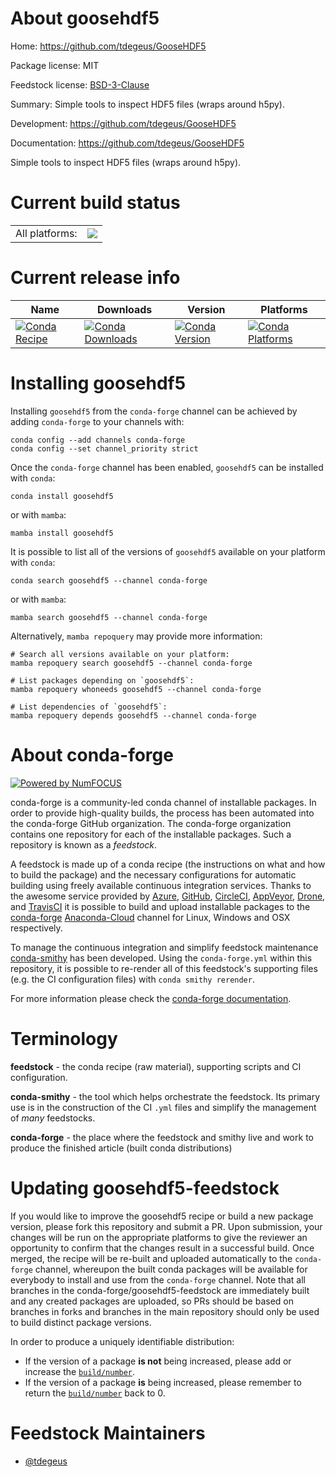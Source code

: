 About goosehdf5
===============

Home: https://github.com/tdegeus/GooseHDF5

Package license: MIT

Feedstock license: [BSD-3-Clause](https://github.com/conda-forge/goosehdf5-feedstock/blob/main/LICENSE.txt)

Summary: Simple tools to inspect HDF5 files (wraps around h5py).

Development: https://github.com/tdegeus/GooseHDF5

Documentation: https://github.com/tdegeus/GooseHDF5

Simple tools to inspect HDF5 files (wraps around h5py).

Current build status
====================


<table><tr><td>All platforms:</td>
    <td>
      <a href="https://dev.azure.com/conda-forge/feedstock-builds/_build/latest?definitionId=8593&branchName=main">
        <img src="https://dev.azure.com/conda-forge/feedstock-builds/_apis/build/status/goosehdf5-feedstock?branchName=main">
      </a>
    </td>
  </tr>
</table>

Current release info
====================

| Name | Downloads | Version | Platforms |
| --- | --- | --- | --- |
| [![Conda Recipe](https://img.shields.io/badge/recipe-goosehdf5-green.svg)](https://anaconda.org/conda-forge/goosehdf5) | [![Conda Downloads](https://img.shields.io/conda/dn/conda-forge/goosehdf5.svg)](https://anaconda.org/conda-forge/goosehdf5) | [![Conda Version](https://img.shields.io/conda/vn/conda-forge/goosehdf5.svg)](https://anaconda.org/conda-forge/goosehdf5) | [![Conda Platforms](https://img.shields.io/conda/pn/conda-forge/goosehdf5.svg)](https://anaconda.org/conda-forge/goosehdf5) |

Installing goosehdf5
====================

Installing `goosehdf5` from the `conda-forge` channel can be achieved by adding `conda-forge` to your channels with:

```
conda config --add channels conda-forge
conda config --set channel_priority strict
```

Once the `conda-forge` channel has been enabled, `goosehdf5` can be installed with `conda`:

```
conda install goosehdf5
```

or with `mamba`:

```
mamba install goosehdf5
```

It is possible to list all of the versions of `goosehdf5` available on your platform with `conda`:

```
conda search goosehdf5 --channel conda-forge
```

or with `mamba`:

```
mamba search goosehdf5 --channel conda-forge
```

Alternatively, `mamba repoquery` may provide more information:

```
# Search all versions available on your platform:
mamba repoquery search goosehdf5 --channel conda-forge

# List packages depending on `goosehdf5`:
mamba repoquery whoneeds goosehdf5 --channel conda-forge

# List dependencies of `goosehdf5`:
mamba repoquery depends goosehdf5 --channel conda-forge
```


About conda-forge
=================

[![Powered by
NumFOCUS](https://img.shields.io/badge/powered%20by-NumFOCUS-orange.svg?style=flat&colorA=E1523D&colorB=007D8A)](https://numfocus.org)

conda-forge is a community-led conda channel of installable packages.
In order to provide high-quality builds, the process has been automated into the
conda-forge GitHub organization. The conda-forge organization contains one repository
for each of the installable packages. Such a repository is known as a *feedstock*.

A feedstock is made up of a conda recipe (the instructions on what and how to build
the package) and the necessary configurations for automatic building using freely
available continuous integration services. Thanks to the awesome service provided by
[Azure](https://azure.microsoft.com/en-us/services/devops/), [GitHub](https://github.com/),
[CircleCI](https://circleci.com/), [AppVeyor](https://www.appveyor.com/),
[Drone](https://cloud.drone.io/welcome), and [TravisCI](https://travis-ci.com/)
it is possible to build and upload installable packages to the
[conda-forge](https://anaconda.org/conda-forge) [Anaconda-Cloud](https://anaconda.org/)
channel for Linux, Windows and OSX respectively.

To manage the continuous integration and simplify feedstock maintenance
[conda-smithy](https://github.com/conda-forge/conda-smithy) has been developed.
Using the ``conda-forge.yml`` within this repository, it is possible to re-render all of
this feedstock's supporting files (e.g. the CI configuration files) with ``conda smithy rerender``.

For more information please check the [conda-forge documentation](https://conda-forge.org/docs/).

Terminology
===========

**feedstock** - the conda recipe (raw material), supporting scripts and CI configuration.

**conda-smithy** - the tool which helps orchestrate the feedstock.
                   Its primary use is in the construction of the CI ``.yml`` files
                   and simplify the management of *many* feedstocks.

**conda-forge** - the place where the feedstock and smithy live and work to
                  produce the finished article (built conda distributions)


Updating goosehdf5-feedstock
============================

If you would like to improve the goosehdf5 recipe or build a new
package version, please fork this repository and submit a PR. Upon submission,
your changes will be run on the appropriate platforms to give the reviewer an
opportunity to confirm that the changes result in a successful build. Once
merged, the recipe will be re-built and uploaded automatically to the
`conda-forge` channel, whereupon the built conda packages will be available for
everybody to install and use from the `conda-forge` channel.
Note that all branches in the conda-forge/goosehdf5-feedstock are
immediately built and any created packages are uploaded, so PRs should be based
on branches in forks and branches in the main repository should only be used to
build distinct package versions.

In order to produce a uniquely identifiable distribution:
 * If the version of a package **is not** being increased, please add or increase
   the [``build/number``](https://docs.conda.io/projects/conda-build/en/latest/resources/define-metadata.html#build-number-and-string).
 * If the version of a package **is** being increased, please remember to return
   the [``build/number``](https://docs.conda.io/projects/conda-build/en/latest/resources/define-metadata.html#build-number-and-string)
   back to 0.

Feedstock Maintainers
=====================

* [@tdegeus](https://github.com/tdegeus/)

